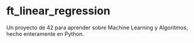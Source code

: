# ft_linear_regression

Un proyecto de 42 para aprender sobre Machine Learning y Algoritmos, hecho enteramente en Python.
